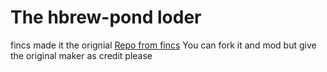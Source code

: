 <h1>The hbrew-pond loder</h1>

fincs made it the orignial <a href="https://github.com/fincs/new-hbmenu">Repo from fincs</a>
You can fork it and mod but give the original maker as credit please
